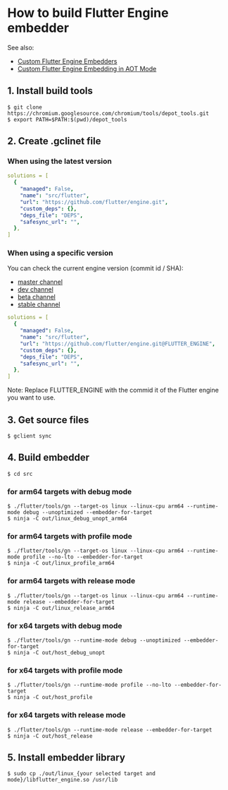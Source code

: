 # How to build Flutter Engine embedder

See also:
- [Custom Flutter Engine Embedders](https://github.com/flutter/flutter/wiki/Custom-Flutter-Engine-Embedders)
- [Custom Flutter Engine Embedding in AOT Mode](https://github.com/flutter/flutter/wiki/Custom-Flutter-Engine-Embedding-in-AOT-Mode)

## 1. Install build tools

```
$ git clone https://chromium.googlesource.com/chromium/tools/depot_tools.git
$ export PATH=$PATH:$(pwd)/depot_tools
```

## 2. Create .gclinet file

### When using the latest version

```yaml
solutions = [
  {
    "managed": False,
    "name": "src/flutter",
    "url": "https://github.com/flutter/engine.git",
    "custom_deps": {},
    "deps_file": "DEPS",
    "safesync_url": "",
  },
]
```

### When using a specific version

You can check the current engine version (commit id / SHA):
- [master channel](https://raw.githubusercontent.com/flutter/flutter/master/bin/internal/engine.version)
- [dev channel](https://raw.githubusercontent.com/flutter/flutter/dev/bin/internal/engine.version)
- [beta channel](https://raw.githubusercontent.com/flutter/flutter/beta/bin/internal/engine.version)
- [stable channel](https://raw.githubusercontent.com/flutter/flutter/stable/bin/internal/engine.version)

```yaml
solutions = [
  {
    "managed": False,
    "name": "src/flutter",
    "url": "https://github.com/flutter/engine.git@FLUTTER_ENGINE",
    "custom_deps": {},
    "deps_file": "DEPS",
    "safesync_url": "",
  },
]
```
Note: Replace FLUTTER_ENGINE with the commid  it of the Flutter engine you want to use.

## 3. Get source files

```Shell
$ gclient sync
```

## 4. Build embedder

```Shell
$ cd src
```

### for arm64 targets with debug mode

```Shell
$ ./flutter/tools/gn --target-os linux --linux-cpu arm64 --runtime-mode debug --unoptimized --embedder-for-target
$ ninja -C out/linux_debug_unopt_arm64
```

### for arm64 targets with profile mode

```Shell
$ ./flutter/tools/gn --target-os linux --linux-cpu arm64 --runtime-mode profile --no-lto --embedder-for-target
$ ninja -C out/linux_profile_arm64
```

### for arm64 targets with release mode

```Shell
$ ./flutter/tools/gn --target-os linux --linux-cpu arm64 --runtime-mode release --embedder-for-target
$ ninja -C out/linux_release_arm64
```

### for x64 targets with debug mode

```Shell
$ ./flutter/tools/gn --runtime-mode debug --unoptimized --embedder-for-target
$ ninja -C out/host_debug_unopt
```

### for x64 targets with profile mode

```Shell
$ ./flutter/tools/gn --runtime-mode profile --no-lto --embedder-for-target
$ ninja -C out/host_profile
```

### for x64 targets with release mode

```Shell
$ ./flutter/tools/gn --runtime-mode release --embedder-for-target
$ ninja -C out/host_release
```

## 5. Install embedder library

```Shell
$ sudo cp ./out/linux_{your selected target and mode}/libflutter_engine.so /usr/lib
```
